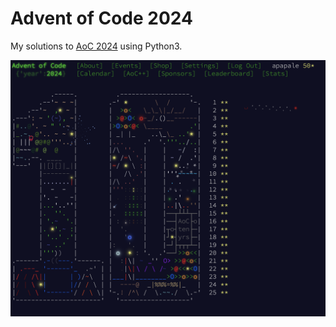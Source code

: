 # Advent of Code 2024

My solutions to [AoC 2024](https://adventofcode.com/2024/) using Python3.

<picture>
  <img src="utils/aoc_2024.png" alt="aoc24" style="width:auto;">
</picture>
